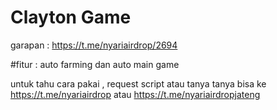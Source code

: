 # Clayton Game

garapan : https://t.me/nyariairdrop/2694

#fitur : auto farming dan auto main game

untuk tahu cara pakai , request script atau tanya tanya bisa ke https://t.me/nyariairdrop atau https://t.me/nyariairdropjateng
